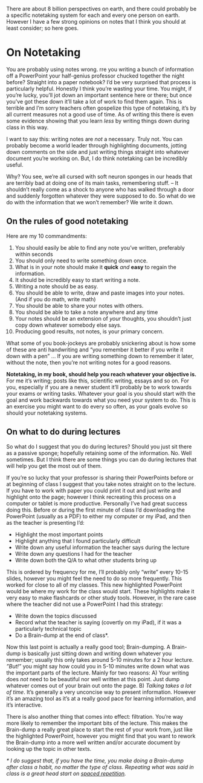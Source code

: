 There are about 8 billion perspectives on earth, and there could probably be a specific notetaking system for each and every one person on earth. However I have a few strong opinions on notes that I think you should at least consider; so here goes.

# On Notetaking

You are probably using notes wrong. rre you writing a bunch of information off a PowerPoint your half-genius professor chucked together the night before? Straight into a paper notebook? I’d be very surprised that process is particularly helpful. Honestly I think you’re wasting your time. You might, if you’re lucky, you’ll jot down an important sentence here or there; but once you’ve got these down it’ll take a lot of work to find them again. This is terrible and I’m sorry teachers often gospelize this type of notetaking, it’s by all current measures not a good use of time. As of writing this there is even some evidence showing that you learn *less* by writing things down during class in this way. 

I want to say this: writing notes are *not* a necessary. Truly not. You can probably become a world leader through highlighting documents, jotting down comments on the side and just writing things straight into whatever document you’re working on. But, I do think notetaking can be incredibly useful.

Why? You see, we’re all cursed with soft neuron sponges in our heads that are terribly bad at doing one of its main tasks, remembering stuff. – It shouldn’t really come as a shock to anyone who has walked through a door and suddenly forgotten whatever they were supposed to do. So what do we do with the information that we won’t remember? We write it down.

## On the rules of good notetaking
Here are my 10 commandments:
1. You should easily be able to find any note you’ve written, preferably within seconds
2. You should only need to write something down once.
3. What is in your note should make it **quick** *and* **easy** to regain the information.
4. It should be incredibly easy to start writing a note. 
5. Writing a note should be as easy.
6. You should be able to write, draw and paste images into your notes. (And if you do math, write math)
7. You should be able to share your notes with others.
8. You should be able to take a note anywhere and any time
9. Your notes should be an extension of *your* thoughts, you shouldn’t just copy down whatever somebody else says.
10. Producing good results, not notes, is your primary concern.

What some of you book-jockeys are probably snickering about is how some of these are anti handwriting and “you remember it better if you write it down with a pen” … If you are writing something down to remember it later, without the note, then you’re not writing notes for a good reasons.

**Notetaking, in my book, should help you reach whatever your objective is.** For me it’s writing; posts like this, scientific writing, essays and so on. For you, especially if you are a newer student it’ll probably be to work towards your exams or writing tasks. Whatever your goal is you should start with the goal and work backwards towards what you need your system to do. This is an exercise you might want to do every so often, as your goals evolve so should your notetaking systems.

## On what to do during lectures
So what do I suggest that you do during lectures? Should you just sit there as a passive sponge; hopefully retaining some of the information. No. Well sometimes. But I think there are some things you can do during lectures that will help you get the most out of them. 

If you’re so lucky that your professor is sharing their PowerPoints before or at beginning of class I suggest that you take notes straight on to the lecture. If you have to work with paper you could print it out and just write and highlight onto the page; however I think recreating this process on a computer or tablet is more productive. Personally I’ve had great success doing this. Before or during the first minute of class I’d downloading the PowerPoint (usually as a PDF) to either my computer or my iPad, and then as the teacher is presenting I’d: 

- Highlight the most important points
- Highlight anything that I found particularly difficult
- Write down any useful information the teacher says during the lecture
- Write down any questions I had for the teacher 
- Write down both the Q/A to what other students bring up

This is ordered by frequency for me, I’ll probably only “write” every 10-15 slides, however you might feel the need to do so more frequently. This worked for close to all of my classes. This new highlighted PowerPoint would be where my work for the class would start. These highlights make it very easy to make flashcards or other study tools. However, in the rare case where the teacher did not use a PowerPoint I had this strategy:

- Write down the topics discussed
- Record what the teacher is saying (covertly on my iPad), if it was a particularly technical topic 
- Do a Brain-dump at the end of class\*.

Now this last point is actually a really good tool; Brain-dumping. 
A Brain-dump is basically just sitting down and writing down whatever you remember; usually this only takes around 5-10 minutes for a 2 hour lecture. *”But!”* you might say how could you in 5-10 minutes write down what was the important parts of the lecture. Mainly for two reasons: 
A) Your writing does *not* need to be beautiful nor well written at this point. Just dump whatever comes out of your brain out onto the page.
B) *Talking takes a lot of time*. It’s generally a very unconcise way to present information. However it’s an amazing tool as it’s at a really good pace for learning information, and it’s interactive. 

There is also another thing that comes into effect: filtration. You’re way more likely to remember the important bits of the lecture. This makes the Brain-dump a really great place to start the rest of your work from, just like the highlighted PowerPoint, however you might find that you want to rework the Brain-dump into a more well written and/or accurate document by looking up the topic in other texts.

*\* I do suggest that, if you have the time, you make doing a Brain-dump after class a habit, no matter the type of class. Repeating what was said in class is a great head start on [spaced repetition](https://github.com/Taakefyrsten/Einar-s-Resource-Blog/blob/main/How%20to%20study%20efficiently.md#2-active-recall).*


